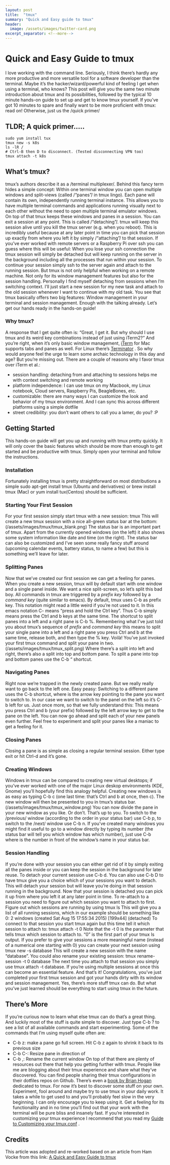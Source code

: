 ```yaml
---
layout: post
title:  "tmux"
summary: "Quick and Easy guide to tmux"
header:
  image: /assets/images/twitter-card.png
excerpt_separator: <!--more-->
---
```

# Quick and Easy Guide to tmux
 I love working with the command line. Seriously, I think there’s hardly any more productive and more versatile tool for a software developer than the terminal. Maybe it’s the hacker/wizard/powerful kind of feeling I get when using a terminal, who knows?
This post will give you the same two minute introduction about tmux and its possibilities, followed by the typical 10 minute hands-on guide to set up and get to know tmux yourself. If you’ve got 10 minutes to spare and finally want to be more proficient with tmux: read on! Otherwise, just us the /quick primer/

## TLDR; A quick primer…..
```
sudo yum install tux
tmux new -s k8s
ls -lR /
# Ctrl-B then D to disconnect. (Tested disconnecting VPN too)
tmux attach -t k8s
```
## What’s tmux?
tmux’s authors describe it as a /terminal multiplexer/. Behind this fancy term hides a simple concept: Within one terminal window you can open multiple windows and split-views (called /“panes”/ in tmux lingo). Each pane will contain its own, independently running terminal instance. This allows you to have multiple terminal commands and applications running visually next to each other without the need to open multiple terminal emulator windows.
On top of that tmux keeps these windows and panes in a session. You can exit a session at any point. This is called /“detaching”/. tmux will keep this session alive until you kill the tmux server (e.g. when you reboot). This is incredibly useful because at any later point in time you can pick that session up exactly from where you left it by simply /“attaching”/ to that session.
If you’ve ever worked with remote servers or a Raspberry Pi over ssh you can guess where this will be useful: When you lose your ssh connection the tmux session will simply be detached but will keep running on the server in the background including all the processes that run within your session. To continue your session simply ssh to the server again and attach to the running session.
But tmux is not only helpful when working on a remote machine. Not only for its window management features but also for the session handling. Personally I find myself detaching from sessions when I’m switching context. I’ll just start a new session for my new task and attach to the old session whenever I want to continue with my old task.
You see that tmux basically offers two big features: Window management in your terminal and session management.  Enough with the talking already. Let’s get our hands ready in the hands-on guide!
### Why tmux?
A response that I get quite often is: “Great, I get it. But why should I use tmux and its weird key combinations instead of just using iTerm2?”
And you’re right, when it’s only basic window management,  [iTerm](http://iterm2.com/)  for Mac supports tabs and panes as well. For Linux there’s  [Terminator](http://gnometerminator.blogspot.com/p/introduction.html) . So why would anyone feel the urge to learn some archaic technology in this day and age?
But you’re missing out. There are a couple of reasons why I favor tmux over iTerm et al.:
* session handling: detaching from and attaching to sessions helps me with context switching and remote working
* platform independence: I can use tmux on my Macbook, my Linux notebook, Cloud servers, Raspberry Pis, BeagleBones, etc.
* customizable: there are many ways I can customize the look and behavior of my tmux environment. And I can sync this across different platforms using a simple dotfile
* street credibility: you don’t want others to call you a lamer, do you? :P
## Getting Started
This hands-on guide will get you up and running with tmux pretty quickly. It will only cover the basic features which should be more than enough to get started and be productive with tmux. Simply open your terminal and follow the instructions.
### Installation
Fortunately installing tmux is pretty straightforward on most distributions a simple sudo apt-get install tmux (Ubuntu and derivatives) or brew install tmux (Mac) or yum install tux(Centos) should be sufficient.
### Starting Your First Session
For your first session simply start tmux with a new session:
tmux
This will create a new tmux session with a nice all-green status bar at the bottom:
(/assets/images/tmux/tmux_blank.png)
The status bar is an important part of tmux. Apart from the currently opened windows (on the left) it also shows some system information like date and time (on the right). The status bar can also be customized and I’ve seen some really fancy stuff around (upcoming calendar events, battery status, to name a few) but this is something we’ll leave for later.
### Splitting Panes
Now that we’ve created our first session we can get a feeling for panes. When you create a new session, tmux will by default start with one window and a single panel inside. We want a nice split-screen, so let’s split this bad boy.
All commands in tmux are triggered by a *prefix key* followed by a *command key* (quite similar to emacs). By default, tmux uses C-b as prefix key. This notation might read a little weird if you’re not used to it. In this emacs notation C- means “press and hold the Ctrl key”. Thus C-b simply means press the Ctrl and b keys at the same time.
The shortcut to split panes into a left and a right pane is C-b %. Remembering what I’ve just told you about tmux’s sequence of *prefix* and *command key* this means to split your single pane into a left and a right pane you press Ctrl and b at the same time, release both, and then type the % key. Voilà! You’ve just invoked your first tmux command and split your pane in two.
(/assets/images/tmux/tmux_split.png)
Where there’s a split into left and right, there’s also a split into top and bottom pane. To split a pane into top and bottom panes use the C-b “ shortcut.
### Navigating Panes
Right now we’re trapped in the newly created pane. But we really really want to go back to the left one. Easy peasy: Switching to a different pane uses the C-b <arrow key> shortcut, where <arrow key> is the arrow key pointing to the pane you want to switch to. In our case we want to switch to the panel on the left so it’s C-b left for us. Just once more, so that we fully understand this: This means you press Ctrl and b (your prefix) followed by the left arrow key to get to the pane on the left.
You can now go ahead and split each of your new panels even further. Feel free to experiment and split your panes like a maniac to get a feeling for it.
### Closing Panes
Closing a pane is as simple as closing a regular terminal session. Either type exit or hit Ctrl-d and it’s gone.
### Creating Windows
Windows in tmux can be compared to creating new virtual desktops; if you’ve ever worked with one of the major Linux deskop environments (KDE, Gnome) you’ll hopefully find this analogy helpful.
Creating new windows is as easy as typing C-b c (one last time: that’s Ctrl and b at once, then c). The new window will then be presented to you in tmux’s status bar.
(/assets/images/tmux/tmux_window.png)
You can now divide the pane in your new window as you like. Or don’t. That’s up to you.
To switch to the /previous/ window (according to the order in your status bar) use C-b p, to switch to the /next/ window use C-b n. If you’ve created many windows you might find it useful to go to a window directly by typing its number (the status bar will tell you which window has which number), just use C-b <number> where <number> is the number in front of the window’s name in your status bar.
### Session Handling
If you’re done with your session you can either get rid of it by simply exiting all the panes inside or you can keep the session in the background for later reuse.
To detach your current session use C-b d. You can also use C-b D to have tmux give you a choice which of your sessions you want to detach. This will detach your session but will leave you’re doing in that session running in the background.
Now that your session is detached you can pick it up from where you left it at any later point in time. To re-attach to a session you need to figure out which session you want to attach to first. Figure out which sessions are running by using
tmux ls
This will give you a list of all running sessions, which in our example should be something like
0: 2 windows (created Sat Aug 15 17:55:34 2015) [199x44] (detached)
To connect to that session you start tmux again but this time tell it which session to attach to:
tmux attach -t 0
Note that the -t 0 is the parameter that tells tmux which session to attach to. “0” is the first part of your tmux ls output.
If you prefer to give your sessions a more meaningful name (instead of a numerical one starting with 0) you can create your next session using
tmux new -s database
This will create a new session with the name “database”.
You could also rename your existing session:
tmux rename-session -t 0 database
The next time you attach to that session you simply use tmux attach -t database. If you’re using multiple sessions at once this can become an essential feature.
And that’s it! Congratulations, you’ve just completed your first tmux session and got your hands dirty with its window and session management. Yes, there’s more stuff tmux can do. But what you’ve just learned should be everything to start using tmux in the future.
## There’s More
If you’re curious now to learn what else tmux can do that’s a great thing. And luckily most of the stuff is quite simple to discover. Just type C-b ? to see a list of all available commands and start experimenting.
Some of the commands that I’m using myself quite often are:
* C-b z: make a pane go full screen. Hit C-b z again to shrink it back to its previous size
* C-b C-<arrow key>: Resize pane in direction of <arrow key>
* C-b ,: Rename the current window
On top of that there are plenty of resources out there that help you getting further with tmux. People like me are blogging about their tmux experience and share what they’ve discovered. You can find people sharing their tmux configurations in their dotfiles repos on Github. There’s even a  [book by Brian Hogan](https://pragprog.com/book/bhtmux/tmux)  dedicated to tmux.
For now it’s best to discover some stuff on your own. Experiment, fool around and maybe try to use tmux in your daily work. It takes a while to get used to and you’ll probably feel slow in the very beginning. I can only encourage you to keep using it. Get a feeling for its functionality and in no time you’ll find out that your work with the terminal will be pure bliss and insanely fast.
If you’re interested in customizing your tmux experience I recommend that you read my  [Guide to Customizing your tmux.conf](https://www.hamvocke.com/blog/a-guide-to-customizing-your-tmux-conf/) .

## Credits
This article was adopted and re-worked based on an article from Ham Vocke from this link: [A Quick and Easy Guide to tmux](https://www.hamvocke.com/blog/a-quick-and-easy-guide-to-tmux/)


